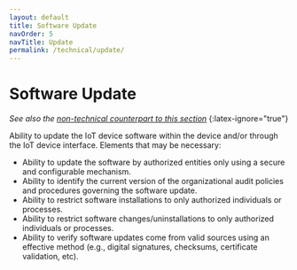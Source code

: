 ```yaml
---
layout: default
title: Software Update
navOrder: 5
navTitle: Update
permalink: /technical/update/
---
```


# Software Update

_See also the [non-technical counterpart to this section](../_Nontechnical/update.md)_
{:latex-ignore="true"}

Ability to update the IoT device software within the device and/or through the IoT device interface. Elements that may be necessary:

- Ability to update the software by authorized entities only using a secure and configurable mechanism.
- Ability to identify the current version of the organizational audit policies and procedures governing the software update.
- Ability to restrict software installations to only authorized individuals or processes.
- Ability to restrict software changes/uninstallations to only authorized individuals or processes.
- Ability to verify software updates come from valid sources using an effective method (e.g., digital signatures, checksums, certificate validation, etc).
